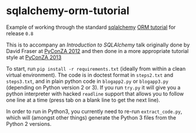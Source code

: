 sqlalchemy-orm-tutorial
=======================

Example of working through the standard [sqlalchemy](http://www.sqlalchemy.org) [ORM tutorial](http://docs.sqlalchemy.org/en/rel_0_8/orm/tutorial.html) for release `0.8`

This is to accompany an *Introduction to SQLAlchemy* talk originally done by David Fraser at [PyConZA 2012](http://za.pycon.org/2012/speaker/31/detail.html) and then done in a more appropriate tutorial style at [PyConZA 2013](http://za.pycon.org/talks/19/)

To start, run `pip install -r requirements.txt` (ideally from within a clean virtual environment). The code is in doctest format in `steps2.txt` and `steps3.txt`, and in plain python code in `blogapp2.py` or `blogapp3.py` (depending on Python version 2 or 3). If you run `try.py` it will give you a python interpreter with hacked `readline` support that allows you to follow one line at a time (press tab on a blank line to get the next line).

In order to run in Python3, you currently need to re-run `extract_code.py`, which will (amongst other things) generate the Python 3 files from the Python 2 versions.
